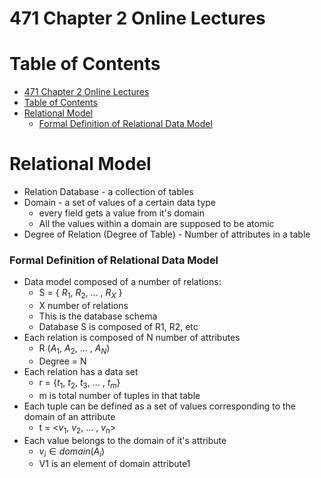 
# 471 Chapter 2 Online Lectures

# Table of Contents


<!-- @import "[TOC]" {cmd="toc" depthFrom=1 depthTo=6 orderedList=false} -->

<!-- code_chunk_output -->

- [471 Chapter 2 Online Lectures](#-471-chapter-2-online-lectures-)
- [Table of Contents](#-table-of-contents-)
- [Relational Model](#-relational-model-)
    - [Formal Definition of Relational Data Model](#-formal-definition-of-relational-data-model-)

<!-- /code_chunk_output -->

# Relational Model

- Relation Database - a collection of tables
- Domain - a set of values of a certain data type
  - every field gets a value from it's domain
  - All the values within a domain are supposed to be atomic
- Degree of Relation (Degree of Table)  - Number of attributes in a table

### Formal Definition of Relational Data Model

- Data model composed of a number of relations:
  - S = { $R_{1}$, $R_{2}$, ... , $R_{X}$ }
  - X number of relations
  - This is the database schema
  - Database S is composed of R1, R2, etc
- Each relation is composed of N number of attributes
  - R ($A_{1}$, $A_{2}$, ... , $A_{N}$)
  - Degree = N
- Each relation has a data set
  - r = {$t_{1}$, $t_{2}$, $t_{3}$, ... , $t_{m}$}
  - m is total number of tuples in that table
- Each tuple can be defined as a set of values corresponding to the domain of an attribute
  - t = <$v_{1}$, $v_{2}$, ... , $v_{n}$>
- Each value belongs to the domain of it's attribute
  - $v_{i}\in domain(A_{i})$
  - V1 is an element of domain attribute1



